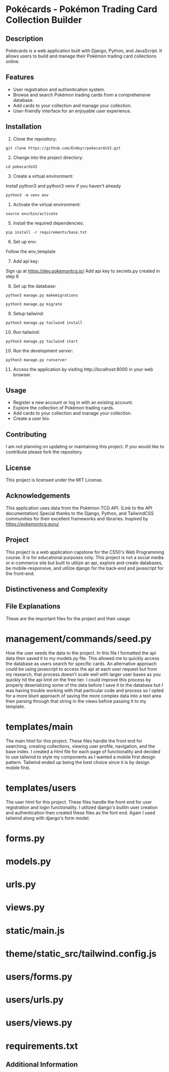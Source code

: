 # Pokécards - Pokémon Trading Card Collection Builder

## Description

Pokécards is a web application built with Django, Python, and JavaScript. It allows users to build and manage their Pokémon trading card collections online.

## Features

- User registration and authentication system.
- Browse and search Pokémon trading cards from a comprehensive database.
- Add cards to your collection and manage your collection.
- User-friendly interface for an enjoyable user experience.

## Installation

1. Clone the repository:

```
git clone https://github.com/Endeyr/pokecardsV2.git

```

2. Change into the project directory:

```
cd pokecardsV2
```

3. Create a virtual environment:

Install python3 and python3 venv if you haven't already

```
python3 -m venv env
```

1. Activate the virtual environment:

```
source env/bin/activate
```

5. Install the required dependencies:

```
pip install -r requirements/base.txt
```

6. Set up env:

Follow the env_template

7. Add api key:

Sign up at https://dev.pokemontcg.io/
Add api key to secrets.py created in step 6

8. Set up the database:

```
python3 manage.py makemigrations
```

```
python3 manage.py migrate
```

9.  Setup tailwind:

```
python3 manage.py tailwind install
```

10. Run tailwind:

```
python3 manage.py tailwind start
```

10. Run the development server:

```
python3 manage.py runserver
```

11. Access the application by visiting http://localhost:8000 in your web browser.

## Usage

- Register a new account or log in with an existing account.
- Explore the collection of Pokémon trading cards.
- Add cards to your collection and manage your collection.
- Create a user bio.

## Contributing

I am not planning on updating or maintaining this project. If you would like to contribute please fork the repository.

## License

This project is licensed under the MIT License.

## Acknowledgements

This application uses data from the Pokémon TCG API. (Link to the API documentation)
Special thanks to the Django, Python, and TailwindCSS communities for their excellent frameworks and libraries.
Inspired by https://pokemontcg.guru/

## Project

This project is a web application capstone for the CS50's Web Programming course. It is for educational purposes only.
This project is not a social media or e-commerce site but built to utilize an api, explore and create databases, be mobile-responsive, and utilize django for the back-end and javascript for the front-end.

## Distinctiveness and Complexity

## File Explanations

These are the important files for the project and their usage:

# management/commands/seed.py

How the user seeds the data to the project. In this file I formatted the api data then saved it to my models.py file. This allowed me to quickly access the database as users search for specific cards. An alternative approach could be using javascript to access the api at each user request but from my research, that process doesn't scale well with larger user bases as you quickly hit the api limit on the free tier. I could improve this process by properly deserializing some of the data before I save it to the database but I was having trouble working with that particular code and process so I opted for a more blunt approach of saving the more complex data into a text area then parsing through that string in the views before passing it to my template.

# templates/main

The main html for this project. These files handle the front end for searching, creating collections, viewing user profile, navigation, and the base index. I created a html file for each page of functionality and decided to use tailwind to style my components as I wanted a mobile first design pattern. Tailwind ended up being the best choice since it is by design mobile first.

# templates/users

The user html for this project. These files handle the front end for user registration and login functionality. I utilized django's builtin user creation and authentication then created these files as the font end. Again I used tailwind along with django's form model.

# forms.py

# models.py

# urls.py

# views.py

# static/main.js

# theme/static_src/tailwind.config.js

# users/forms.py

# users/urls.py

# users/views.py

# requirements.txt

## Additional Information
